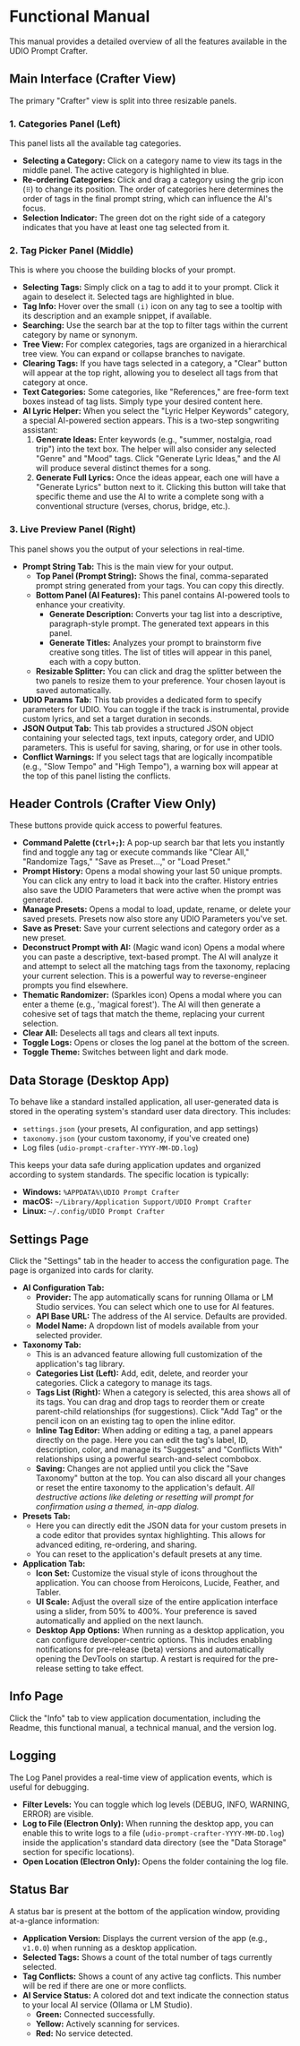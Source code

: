 # Functional Manual

This manual provides a detailed overview of all the features available in the UDIO Prompt Crafter.

## Main Interface (Crafter View)

The primary "Crafter" view is split into three resizable panels.

### 1. Categories Panel (Left)

This panel lists all the available tag categories.

-   **Selecting a Category:** Click on a category name to view its tags in the middle panel. The active category is highlighted in blue.
-   **Re-ordering Categories:** Click and drag a category using the grip icon (`⠿`) to change its position. The order of categories here determines the order of tags in the final prompt string, which can influence the AI's focus.
-   **Selection Indicator:** The green dot on the right side of a category indicates that you have at least one tag selected from it.

### 2. Tag Picker Panel (Middle)

This is where you choose the building blocks of your prompt.

-   **Selecting Tags:** Simply click on a tag to add it to your prompt. Click it again to deselect it. Selected tags are highlighted in blue.
-   **Tag Info:** Hover over the small `(i)` icon on any tag to see a tooltip with its description and an example snippet, if available.
-   **Searching:** Use the search bar at the top to filter tags within the current category by name or synonym.
-   **Tree View:** For complex categories, tags are organized in a hierarchical tree view. You can expand or collapse branches to navigate.
-   **Clearing Tags:** If you have tags selected in a category, a "Clear" button will appear at the top right, allowing you to deselect all tags from that category at once.
-   **Text Categories:** Some categories, like "References," are free-form text boxes instead of tag lists. Simply type your desired content here.
-   **AI Lyric Helper:** When you select the "Lyric Helper Keywords" category, a special AI-powered section appears. This is a two-step songwriting assistant:
    1.  **Generate Ideas:** Enter keywords (e.g., "summer, nostalgia, road trip") into the text box. The helper will also consider any selected "Genre" and "Mood" tags. Click "Generate Lyric Ideas," and the AI will produce several distinct themes for a song.
    2.  **Generate Full Lyrics:** Once the ideas appear, each one will have a "Generate Lyrics" button next to it. Clicking this button will take that specific theme and use the AI to write a complete song with a conventional structure (verses, chorus, bridge, etc.).

### 3. Live Preview Panel (Right)

This panel shows you the output of your selections in real-time.

-   **Prompt String Tab:** This is the main view for your output.
    -   **Top Panel (Prompt String):** Shows the final, comma-separated prompt string generated from your tags. You can copy this directly.
    -   **Bottom Panel (AI Features):** This panel contains AI-powered tools to enhance your creativity.
        -   **Generate Description:** Converts your tag list into a descriptive, paragraph-style prompt. The generated text appears in this panel.
        -   **Generate Titles:** Analyzes your prompt to brainstorm five creative song titles. The list of titles will appear in this panel, each with a copy button.
    -   **Resizable Splitter:** You can click and drag the splitter between the two panels to resize them to your preference. Your chosen layout is saved automatically.
-   **UDIO Params Tab:** This tab provides a dedicated form to specify parameters for UDIO. You can toggle if the track is instrumental, provide custom lyrics, and set a target duration in seconds.
-   **JSON Output Tab:** This tab provides a structured JSON object containing your selected tags, text inputs, category order, and UDIO parameters. This is useful for saving, sharing, or for use in other tools.
-   **Conflict Warnings:** If you select tags that are logically incompatible (e.g., "Slow Tempo" and "High Tempo"), a warning box will appear at the top of this panel listing the conflicts.

## Header Controls (Crafter View Only)

These buttons provide quick access to powerful features.

-   **Command Palette (`Ctrl+;`):** A pop-up search bar that lets you instantly find and toggle any tag or execute commands like "Clear All," "Randomize Tags," "Save as Preset...," or "Load Preset."
-   **Prompt History:** Opens a modal showing your last 50 unique prompts. You can click any entry to load it back into the crafter. History entries also save the UDIO Parameters that were active when the prompt was generated.
-   **Manage Presets:** Opens a modal to load, update, rename, or delete your saved presets. Presets now also store any UDIO Parameters you've set.
-   **Save as Preset:** Save your current selections and category order as a new preset.
-   **Deconstruct Prompt with AI:** (Magic wand icon) Opens a modal where you can paste a descriptive, text-based prompt. The AI will analyze it and attempt to select all the matching tags from the taxonomy, replacing your current selection. This is a powerful way to reverse-engineer prompts you find elsewhere.
-   **Thematic Randomizer:** (Sparkles icon) Opens a modal where you can enter a theme (e.g., 'magical forest'). The AI will then generate a cohesive set of tags that match the theme, replacing your current selection.
-   **Clear All:** Deselects all tags and clears all text inputs.
-   **Toggle Logs:** Opens or closes the log panel at the bottom of the screen.
-   **Toggle Theme:** Switches between light and dark mode.

## Data Storage (Desktop App)

To behave like a standard installed application, all user-generated data is stored in the operating system's standard user data directory. This includes:

-   `settings.json` (your presets, AI configuration, and app settings)
-   `taxonomy.json` (your custom taxonomy, if you've created one)
-   Log files (`udio-prompt-crafter-YYYY-MM-DD.log`)

This keeps your data safe during application updates and organized according to system standards. The specific location is typically:

-   **Windows:** `%APPDATA%\UDIO Prompt Crafter`
-   **macOS:** `~/Library/Application Support/UDIO Prompt Crafter`
-   **Linux:** `~/.config/UDIO Prompt Crafter`

## Settings Page

Click the "Settings" tab in the header to access the configuration page. The page is organized into cards for clarity.

-   **AI Configuration Tab:**
    -   **Provider:** The app automatically scans for running Ollama or LM Studio services. You can select which one to use for AI features.
    -   **API Base URL:** The address of the AI service. Defaults are provided.
    -   **Model Name:** A dropdown list of models available from your selected provider.
-   **Taxonomy Tab:**
    -   This is an advanced feature allowing full customization of the application's tag library.
    -   **Categories List (Left):** Add, edit, delete, and reorder your categories. Click a category to manage its tags.
    -   **Tags List (Right):** When a category is selected, this area shows all of its tags. You can drag and drop tags to reorder them or create parent-child relationships (for suggestions). Click "Add Tag" or the pencil icon on an existing tag to open the inline editor.
    -   **Inline Tag Editor:** When adding or editing a tag, a panel appears directly on the page. Here you can edit the tag's label, ID, description, color, and manage its "Suggests" and "Conflicts With" relationships using a powerful search-and-select combobox.
    -   **Saving:** Changes are not applied until you click the "Save Taxonomy" button at the top. You can also discard all your changes or reset the entire taxonomy to the application's default. *All destructive actions like deleting or resetting will prompt for confirmation using a themed, in-app dialog.*
-   **Presets Tab:**
    -   Here you can directly edit the JSON data for your custom presets in a code editor that provides syntax highlighting. This allows for advanced editing, re-ordering, and sharing.
    -   You can reset to the application's default presets at any time.
-   **Application Tab:**
    -   **Icon Set:** Customize the visual style of icons throughout the application. You can choose from Heroicons, Lucide, Feather, and Tabler.
    -   **UI Scale:** Adjust the overall size of the entire application interface using a slider, from 50% to 400%. Your preference is saved automatically and applied on the next launch.
    -   **Desktop App Options:** When running as a desktop application, you can configure developer-centric options. This includes enabling notifications for pre-release (beta) versions and automatically opening the DevTools on startup. A restart is required for the pre-release setting to take effect.

## Info Page

Click the "Info" tab to view application documentation, including the Readme, this functional manual, a technical manual, and the version log.

## Logging

The Log Panel provides a real-time view of application events, which is useful for debugging.

-   **Filter Levels:** You can toggle which log levels (DEBUG, INFO, WARNING, ERROR) are visible.
-   **Log to File (Electron Only):** When running the desktop app, you can enable this to write logs to a file (`udio-prompt-crafter-YYYY-MM-DD.log`) inside the application's standard data directory (see the "Data Storage" section for specific locations).
-   **Open Location (Electron Only):** Opens the folder containing the log file.

## Status Bar

A status bar is present at the bottom of the application window, providing at-a-glance information:

-   **Application Version:** Displays the current version of the app (e.g., `v1.0.0`) when running as a desktop application.
-   **Selected Tags:** Shows a count of the total number of tags currently selected.
-   **Tag Conflicts:** Shows a count of any active tag conflicts. This number will be red if there are one or more conflicts.
-   **AI Service Status:** A colored dot and text indicate the connection status to your local AI service (Ollama or LM Studio).
    -   **Green:** Connected successfully.
    -   **Yellow:** Actively scanning for services.
    -   **Red:** No service detected.